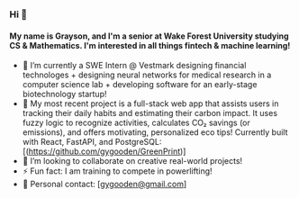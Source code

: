### Hi 👋

#### My name is Grayson, and I'm a senior at Wake Forest University studying CS & Mathematics. I'm interested in all things fintech & machine learning!

- 🔭 I’m currently a SWE Intern @ Vestmark designing financial technologes + designing neural networks for medical research in a computer science lab + developing software for an early-stage biotechnology startup!
- 🌱 My most recent project is a full-stack web app that assists users in tracking their daily habits and estimating their carbon impact. It uses fuzzy logic to recognize activities, calculates CO₂ savings (or emissions), and offers motivating, personalized eco tips! Currently built with React, FastAPI, and PostgreSQL: [(https://github.com/gygooden/GreenPrint)]
- 👯 I’m looking to collaborate on creative real-world projects!
- ⚡ Fun fact: I am training to compete in powerlifting!
- 💬 Personal contact: [gygooden@gmail.com]

